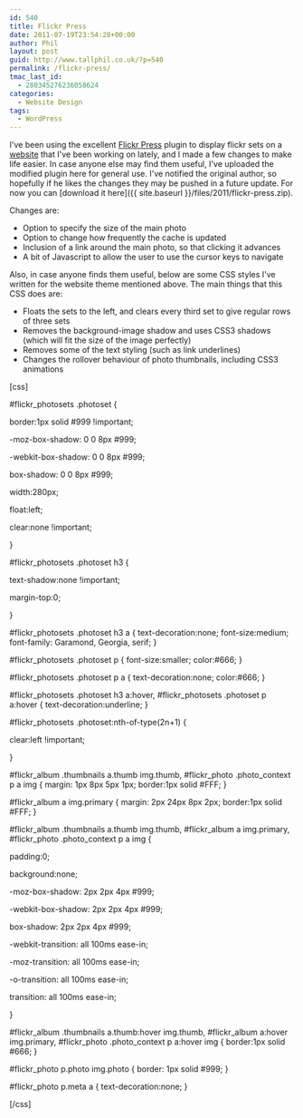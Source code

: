 ```yaml
---
id: 540
title: Flickr Press
date: 2011-07-19T23:54:28+00:00
author: Phil
layout: post
guid: http://www.tallphil.co.uk/?p=540
permalink: /flickr-press/
tmac_last_id:
  - 280345276236058624
categories:
  - Website Design
tags:
  - WordPress
---
```

I've been using the excellent [Flickr Press](http://www.fergusweb.net/software/flickr-press/) plugin to display flickr sets on a [website](http://www.mcr.trinhall.cam.ac.uk/photos/) that I've been working on lately, and I made a few changes to make life easier. In case anyone else may find them useful, I've uploaded the modified plugin here for general use. I've notified the original author, so hopefully if he likes the changes they may be pushed in a future update. For now you can [download it here]({{ site.baseurl }}/files/2011/flickr-press.zip).

Changes are:

  * Option to specify the size of the main photo
  * Option to change how frequently the cache is updated
  * Inclusion of a link around the main photo, so that clicking it advances
  * A bit of Javascript to allow the user to use the cursor keys to navigate

Also, in case anyone finds them useful, below are some CSS styles I've written for the website theme mentioned above. The main things that this CSS does are:

  * Floats the sets to the left, and clears every third set to give regular rows of three sets
  * Removes the background-image shadow and uses CSS3 shadows (which will fit the size of the image perfectly)
  * Removes some of the text styling (such as link underlines)
  * Changes the rollover behaviour of photo thumbnails, including CSS3 animations

[css]
  
#flickr_photosets .photoset {
	  
border:1px solid #999 !important;
	  
-moz-box-shadow: 0 0 8px #999;
	  
-webkit-box-shadow: 0 0 8px #999;
	  
box-shadow: 0 0 8px #999;
	  
width:280px;
	  
float:left;
	  
clear:none !important;
  
}
  
#flickr_photosets .photoset h3 {
	  
text-shadow:none !important;
	  
margin-top:0;
  
}
  
#flickr_photosets .photoset h3 a { text-decoration:none; font-size:medium; font-family: Garamond, Georgia, serif; }
  
#flickr_photosets .photoset p { font-size:smaller; color:#666; }
  
#flickr_photosets .photoset p a { text-decoration:none; color:#666; }
  
#flickr\_photosets .photoset h3 a:hover, #flickr\_photosets .photoset p a:hover { text-decoration:underline; }
  
#flickr_photosets .photoset:nth-of-type(2n+1) {
	  
clear:left !important;
  
}
  
#flickr\_album .thumbnails a.thumb img.thumb, #flickr\_photo .photo_context p a img { margin: 1px 8px 5px 1px; border:1px solid #FFF; }
  
#flickr_album a img.primary { margin: 2px 24px 8px 2px; border:1px solid #FFF; }
  
#flickr\_album .thumbnails a.thumb img.thumb, #flickr\_album a img.primary, #flickr\_photo .photo\_context p a img {
	  
padding:0;
	  
background:none;
	  
-moz-box-shadow: 2px 2px 4px #999;
	  
-webkit-box-shadow: 2px 2px 4px #999;
	  
box-shadow: 2px 2px 4px #999;
	  
-webkit-transition: all 100ms ease-in;
	  
-moz-transition: all 100ms ease-in;
	  
-o-transition: all 100ms ease-in;
	  
transition: all 100ms ease-in;
  
}
  
#flickr\_album .thumbnails a.thumb:hover img.thumb, #flickr\_album a:hover img.primary, #flickr\_photo .photo\_context p a:hover img { border:1px solid #666; }
  
#flickr_photo p.photo img.photo { border: 1px solid #999; }
  
#flickr_photo p.meta a { text-decoration:none; }
  
[/css]